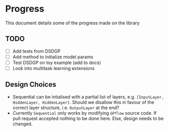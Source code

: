 # Progress
This document details some of the progress made on the library

## TODO
- [ ] Add tests from DSDGP
- [ ] Add method to initialize model params
- [ ] Test DSDGP on toy example (add to docs)
- [ ] Look into multitask learning extensions

## Design Choices
* Sequential can be intialised with a partial list of layers, e.g. `[InputLayer,
  HiddenLayer, HiddenLayer]`. Should we disallow this in favour of the correct
layer structure, i.e. `OutputLayer` at the end?
* Currently `Sequential` only works by modifying `GPflow` source code. If pull
  request accepted nothing to be done here. Else, design needs to be changed.
